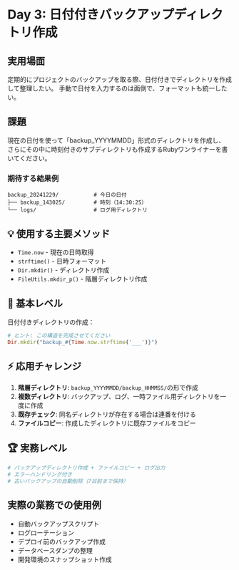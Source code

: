 # Day 3: 日付付きバックアップディレクトリ作成

## 実用場面
定期的にプロジェクトのバックアップを取る際、日付付きでディレクトリを作成して整理したい。
手動で日付を入力するのは面倒で、フォーマットも統一したい。

## 課題
現在の日付を使って「backup_YYYYMMDD」形式のディレクトリを作成し、
さらにその中に時刻付きのサブディレクトリも作成するRubyワンライナーを書いてください。

### 期待する結果例
```
backup_20241229/           # 今日の日付
├── backup_143025/         # 時刻（14:30:25）
└── logs/                  # ログ用ディレクトリ
```

## 💡 使用する主要メソッド
- `Time.now` - 現在の日時取得
- `strftime()` - 日時フォーマット
- `Dir.mkdir()` - ディレクトリ作成
- `FileUtils.mkdir_p()` - 階層ディレクトリ作成

## 🚀 基本レベル
日付付きディレクトリの作成：

```ruby
# ヒント: この構造を完成させてください
Dir.mkdir("backup_#{Time.now.strftime('___')}")
```

## ⚡ 応用チャレンジ

1. **階層ディレクトリ**: `backup_YYYYMMDD/backup_HHMMSS/`の形で作成
2. **複数ディレクトリ**: バックアップ、ログ、一時ファイル用ディレクトリを一度に作成
3. **既存チェック**: 同名ディレクトリが存在する場合は連番を付ける
4. **ファイルコピー**: 作成したディレクトリに既存ファイルをコピー

## 🏆 実務レベル
```ruby
# バックアップディレクトリ作成 + ファイルコピー + ログ出力
# エラーハンドリング付き
# 古いバックアップの自動削除（7日前まで保持）
```

## 実際の業務での使用例
- 自動バックアップスクリプト
- ログローテーション
- デプロイ前のバックアップ作成
- データベースダンプの整理
- 開発環境のスナップショット作成